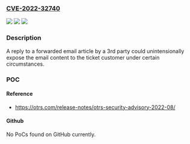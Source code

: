 ### [CVE-2022-32740](https://cve.mitre.org/cgi-bin/cvename.cgi?name=CVE-2022-32740)
![](https://img.shields.io/static/v1?label=Product&message=OTRS&color=blue)
![](https://img.shields.io/static/v1?label=Version&message=7.0.x%3C%3D%207.0.34%20&color=brighgreen)
![](https://img.shields.io/static/v1?label=Vulnerability&message=CWE-200%20Information%20Exposure&color=brighgreen)

### Description

A reply to a forwarded email article by a 3rd party could unintensionally expose the email content to the ticket customer under certain circumstances.

### POC

#### Reference
- https://otrs.com/release-notes/otrs-security-advisory-2022-08/

#### Github
No PoCs found on GitHub currently.

